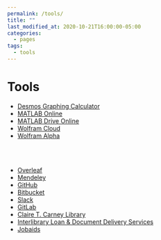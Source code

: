 ```yaml
---
permalink: /tools/
title: ""
last_modified_at: 2020-10-21T16:00:00-05:00
categories:
  - pages
tags:
  - tools
---
```


# Tools
* [Desmos Graphing Calculator](https://www.desmos.com/calculator)
* [MATLAB Online](https://matlab.mathworks.com/)
* [MATLAB Drive Online](https://drive.matlab.com/)
* [Wolfram Cloud](https://www.wolframcloud.com/)
* [Wolfram Alpha](https://www.wolframalpha.com/)

<br> </br>

* [Overleaf](https://www.overleaf.com/) <!--(collaborative cloud-based LaTeX editor) -->
* [Mendeley](https://www.mendeley.com/)
* [GitHub](https://github.com/)
* [Bitbucket](https://bitbucket.org/)
* [Slack](https://slack.com/)
* [GitLab](https://code.ornl.gov/)
* [Claire T. Carney Library](https://www.lib.umassd.edu/)
* [Interlibrary Loan & Document Delivery Services](https://www.lib.umassd.edu/services/interlibrary-loan-services/)
* [Jobaids](https://github.com/LeslieChenZ/UMassD)
